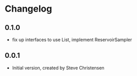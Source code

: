 # Changelog

## 0.1.0

- fix up interfaces to use List, implement ReservoirSampler

## 0.0.1

- Initial version, created by Steve Christensen

